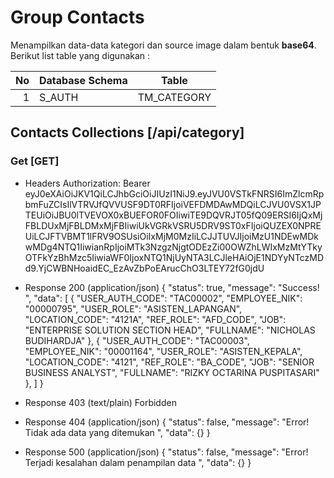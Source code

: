 # Group Contacts

Menampilkan data-data kategori dan source image dalam bentuk **base64**. Berikut list table yang digunakan :

No | Database Schema | Table
--:| ---- | -----------
 1 | S_AUTH  | TM_CATEGORY

## Contacts Collections [/api/category]

### Get [GET]

+ Headers
	Authorization: Bearer eyJ0eXAiOiJKV1QiLCJhbGciOiJIUzI1NiJ9.eyJVU0VSTkFNRSI6ImZlcmRpbmFuZCIsIlVTRVJfQVVUSF9DT0RFIjoiVEFDMDAwMDQiLCJVU0VSX1JPTEUiOiJBU0lTVEVOX0xBUEFOR0FOIiwiTE9DQVRJT05fQ09ERSI6IjQxMjFBLDUxMjFBLDMxMjFBIiwiUkVGRkVSRU5DRV9ST0xFIjoiQUZEX0NPREUiLCJFTVBMT1lFRV9OSUsiOiIxMjM0MzIiLCJJTUVJIjoiMzU1NDEwMDkwMDg4NTQ1IiwianRpIjoiMTk3NzgzNjgtODEzZi00OWZhLWIxMzMtYTkyOTFkYzBhMzc5IiwiaWF0IjoxNTQ1NjUyNTA3LCJleHAiOjE1NDYyNTczMDd9.YjCWBNHoaidEC_EzAvZbPoEArucChO3LTEY72fG0jdU

+ Response 200 (application/json)
	{
		"status": true,
		"message": "Success! ",
		"data": [
			{
				"USER_AUTH_CODE": "TAC00002",
				"EMPLOYEE_NIK": "00000795",
				"USER_ROLE": "ASISTEN_LAPANGAN",
				"LOCATION_CODE": "4121A",
				"REF_ROLE": "AFD_CODE",
				"JOB": "ENTERPRISE SOLUTION SECTION HEAD",
				"FULLNAME": "NICHOLAS BUDIHARDJA"
			},
			{
				"USER_AUTH_CODE": "TAC00003",
				"EMPLOYEE_NIK": "00001164",
				"USER_ROLE": "ASISTEN_KEPALA",
				"LOCATION_CODE": "4121",
				"REF_ROLE": "BA_CODE",
				"JOB": "SENIOR BUSINESS ANALYST",
				"FULLNAME": "RIZKY OCTARINA PUSPITASARI"
			},
		]
	}

+ Response 403 (text/plain)
	Forbidden

+ Response 404 (application/json)
	{
		"status": false,
		"message": "Error! Tidak ada data yang ditemukan ",
		"data": {}
	}

+ Response 500 (application/json)
	{
		"status": false,
		"message": "Error! Terjadi kesalahan dalam penampilan data ",
		"data": {}
	}